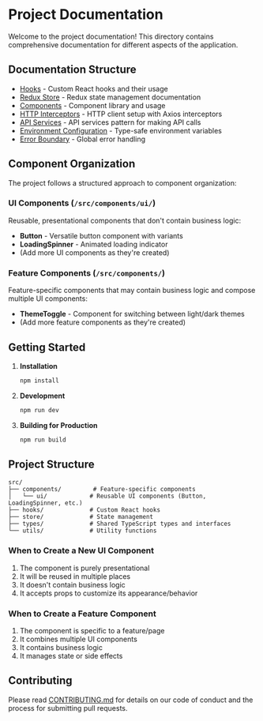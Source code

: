 # Project Documentation

Welcome to the project documentation! This directory contains comprehensive documentation for different aspects of the application.

## Documentation Structure

- [Hooks](/docs/hooks/README.md) - Custom React hooks and their usage
- [Redux Store](/docs/store/README.md) - Redux state management documentation
- [Components](/docs/components/README.md) - Component library and usage
- [HTTP Interceptors](/docs/http-interceptors.md) - HTTP client setup with Axios interceptors
- [API Services](/docs/api-services.md) - API services pattern for making API calls
- [Environment Configuration](/docs/environment-config.md) - Type-safe environment variables
- [Error Boundary](/docs/error-boundary.md) - Global error handling

## Component Organization

The project follows a structured approach to component organization:

### UI Components (`/src/components/ui/`)
Reusable, presentational components that don't contain business logic:
- **Button** - Versatile button component with variants
- **LoadingSpinner** - Animated loading indicator
- (Add more UI components as they're created)

### Feature Components (`/src/components/`)
Feature-specific components that may contain business logic and compose multiple UI components:
- **ThemeToggle** - Component for switching between light/dark themes
- (Add more feature components as they're created)

## Getting Started

1. **Installation**
   ```bash
   npm install
   ```

2. **Development**
   ```bash
   npm run dev
   ```

3. **Building for Production**
   ```bash
   npm run build
   ```

## Project Structure

```
src/
├── components/         # Feature-specific components
│   └── ui/            # Reusable UI components (Button, LoadingSpinner, etc.)
├── hooks/             # Custom React hooks
├── store/             # State management
├── types/             # Shared TypeScript types and interfaces
└── utils/             # Utility functions
```

### When to Create a New UI Component
1. The component is purely presentational
2. It will be reused in multiple places
3. It doesn't contain business logic
4. It accepts props to customize its appearance/behavior

### When to Create a Feature Component
1. The component is specific to a feature/page
2. It combines multiple UI components
3. It contains business logic
4. It manages state or side effects

## Contributing

Please read [CONTRIBUTING.md](CONTRIBUTING.md) for details on our code of conduct and the process for submitting pull requests.
